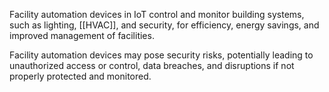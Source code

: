 Facility automation devices in IoT control and monitor building systems, such as lighting, [[HVAC]], and security, for efficiency, energy savings, and improved management of facilities.

Facility automation devices may pose security risks, potentially leading to unauthorized access or control, data breaches, and disruptions if not properly protected and monitored.